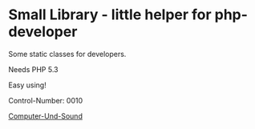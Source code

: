 # Small Library - little helper for php-developer #

Some static classes for developers.

Needs PHP 5.3

Easy using!

Control-Number: 0010

[Computer-Und-Sound](http://www.Computer-Und-Sound.de)